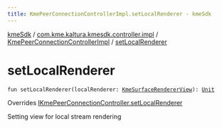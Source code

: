 ```yaml
---
title: KmePeerConnectionControllerImpl.setLocalRenderer - kmeSdk
---
```


[kmeSdk](../../index.html) / [com.kme.kaltura.kmesdk.controller.impl](../index.html) / [KmePeerConnectionControllerImpl](index.html) / [setLocalRenderer](./set-local-renderer.html)

# setLocalRenderer

`fun setLocalRenderer(localRenderer: `[`KmeSurfaceRendererView`](../../com.kme.kaltura.kmesdk.webrtc.view/-kme-surface-renderer-view/index.html)`): `[`Unit`](https://kotlinlang.org/api/latest/jvm/stdlib/kotlin/-unit/index.html)

Overrides [IKmePeerConnectionController.setLocalRenderer](../../com.kme.kaltura.kmesdk.controller/-i-kme-peer-connection-controller/set-local-renderer.html)

Setting view for local stream rendering

